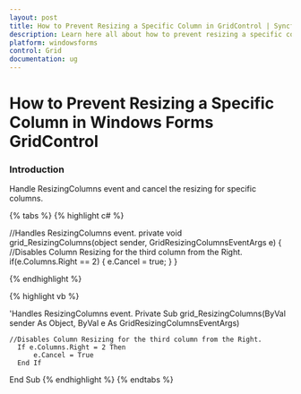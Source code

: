 ```yaml
---
layout: post
title: How to Prevent Resizing a Specific Column in GridControl | Syncfusion
description: Learn here all about how to prevent resizing a specific column in Syncfusion Windows Forms GridControl and more.
platform: windowsforms
control: Grid
documentation: ug
---
```


# How to Prevent Resizing a Specific Column in Windows Forms GridControl

### Introduction

Handle ResizingColumns event and cancel the resizing for specific columns.

{% tabs %}
{% highlight c# %}

//Handles ResizingColumns event.
 private void grid_ResizingColumns(object sender, GridResizingColumnsEventArgs e)
{
	//Disables Column Resizing for the third column from the Right.
    if(e.Columns.Right == 2)
    {
        e.Cancel = true;
    }
}

{% endhighlight %}

{% highlight vb %}

'Handles ResizingColumns event.
Private Sub grid_ResizingColumns(ByVal sender As Object, ByVal e As GridResizingColumnsEventArgs)

	//Disables Column Resizing for the third column from the Right.
      If e.Columns.Right = 2 Then
          e.Cancel = True
      End If
End Sub
{% endhighlight %}
{% endtabs %}

